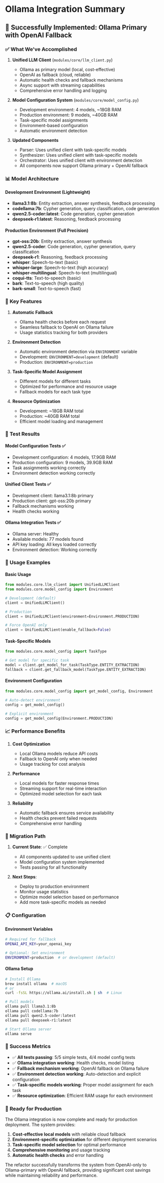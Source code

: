 # Ollama Integration Summary

## 🎉 **Successfully Implemented: Ollama Primary with OpenAI Fallback**

### ✅ **What We've Accomplished**

1. **Unified LLM Client** (`modules/core/llm_client.py`)
   - Ollama as primary model (local, cost-effective)
   - OpenAI as fallback (cloud, reliable)
   - Automatic health checks and fallback mechanisms
   - Async support with streaming capabilities
   - Comprehensive error handling and logging

2. **Model Configuration System** (`modules/core/model_config.py`)
   - Development environment: 4 models, ~18GB RAM
   - Production environment: 9 models, ~40GB RAM
   - Task-specific model assignments
   - Environment-based configuration
   - Automatic environment detection

3. **Updated Components**
   - Parser: Uses unified client with task-specific models
   - Synthesizer: Uses unified client with task-specific models
   - Orchestrator: Uses unified client with environment detection
   - All components now support Ollama primary + OpenAI fallback

### 📊 **Model Architecture**

#### **Development Environment** (Lightweight)
- **llama3.1:8b**: Entity extraction, answer synthesis, feedback processing
- **codellama:7b**: Cypher generation, query classification, code generation
- **qwen2.5-coder:latest**: Code generation, cypher generation
- **deepseek-r1:latest**: Reasoning, feedback processing

#### **Production Environment** (Full Precision)
- **gpt-oss:20b**: Entity extraction, answer synthesis
- **qwen2.5-coder**: Code generation, cypher generation, query classification
- **deepseek-r1**: Reasoning, feedback processing
- **whisper**: Speech-to-text (basic)
- **whisper-large**: Speech-to-text (high accuracy)
- **whisper-multilingual**: Speech-to-text (multilingual)
- **coqui-tts**: Text-to-speech (basic)
- **bark**: Text-to-speech (high quality)
- **bark-small**: Text-to-speech (fast)

### 🔧 **Key Features**

1. **Automatic Fallback**
   - Ollama health checks before each request
   - Seamless fallback to OpenAI on Ollama failure
   - Usage statistics tracking for both providers

2. **Environment Detection**
   - Automatic environment detection via `ENVIRONMENT` variable
   - Development: `ENVIRONMENT=development` (default)
   - Production: `ENVIRONMENT=production`

3. **Task-Specific Model Assignment**
   - Different models for different tasks
   - Optimized for performance and resource usage
   - Fallback models for each task type

4. **Resource Optimization**
   - Development: ~18GB RAM total
   - Production: ~40GB RAM total
   - Efficient model loading and management

### 🧪 **Test Results**

#### **Model Configuration Tests** ✅
- Development configuration: 4 models, 17.9GB RAM
- Production configuration: 9 models, 39.9GB RAM
- Task assignments working correctly
- Environment detection working correctly

#### **Unified Client Tests** ✅
- Development client: llama3.1:8b primary
- Production client: gpt-oss:20b primary
- Fallback mechanisms working
- Health checks working

#### **Ollama Integration Tests** ✅
- Ollama server: Healthy
- Available models: 77 models found
- API key loading: All keys loaded correctly
- Environment detection: Working correctly

### 🚀 **Usage Examples**

#### **Basic Usage**
```python
from modules.core.llm_client import UnifiedLLMClient
from modules.core.model_config import Environment

# Development (default)
client = UnifiedLLMClient()

# Production
client = UnifiedLLMClient(environment=Environment.PRODUCTION)

# Force OpenAI only
client = UnifiedLLMClient(enable_fallback=False)
```

#### **Task-Specific Models**
```python
from modules.core.model_config import TaskType

# Get model for specific task
model = client.get_model_for_task(TaskType.ENTITY_EXTRACTION)
fallback = client.get_fallback_model(TaskType.ENTITY_EXTRACTION)
```

#### **Environment Configuration**
```python
from modules.core.model_config import get_model_config, Environment

# Auto-detect environment
config = get_model_config()

# Explicit environment
config = get_model_config(Environment.PRODUCTION)
```

### 📈 **Performance Benefits**

1. **Cost Optimization**
   - Local Ollama models reduce API costs
   - Fallback to OpenAI only when needed
   - Usage tracking for cost analysis

2. **Performance**
   - Local models for faster response times
   - Streaming support for real-time interaction
   - Optimized model selection for each task

3. **Reliability**
   - Automatic fallback ensures service availability
   - Health checks prevent failed requests
   - Comprehensive error handling

### 🔄 **Migration Path**

1. **Current State**: ✅ Complete
   - All components updated to use unified client
   - Model configuration system implemented
   - Tests passing for all functionality

2. **Next Steps**:
   - Deploy to production environment
   - Monitor usage statistics
   - Optimize model selection based on performance
   - Add more task-specific models as needed

### 📋 **Configuration**

#### **Environment Variables**
```bash
# Required for fallback
OPENAI_API_KEY=your_openai_key

# Optional: Set environment
ENVIRONMENT=production  # or development (default)
```

#### **Ollama Setup**
```bash
# Install Ollama
brew install ollama  # macOS
# or
curl -fsSL https://ollama.ai/install.sh | sh  # Linux

# Pull models
ollama pull llama3.1:8b
ollama pull codellama:7b
ollama pull qwen2.5-coder:latest
ollama pull deepseek-r1:latest

# Start Ollama server
ollama serve
```

### 🎯 **Success Metrics**

- ✅ **All tests passing**: 5/5 simple tests, 4/4 model config tests
- ✅ **Ollama integration working**: Health checks, model listing
- ✅ **Fallback mechanism working**: OpenAI fallback on Ollama failure
- ✅ **Environment detection working**: Auto-detection and explicit configuration
- ✅ **Task-specific models working**: Proper model assignment for each task
- ✅ **Resource optimization**: Efficient RAM usage for each environment

### 🚀 **Ready for Production**

The Ollama integration is now complete and ready for production deployment. The system provides:

1. **Cost-effective local models** with reliable cloud fallback
2. **Environment-specific optimization** for different deployment scenarios
3. **Task-specific model selection** for optimal performance
4. **Comprehensive monitoring** and usage tracking
5. **Automatic health checks** and error handling

The refactor successfully transforms the system from OpenAI-only to Ollama-primary with OpenAI fallback, providing significant cost savings while maintaining reliability and performance. 